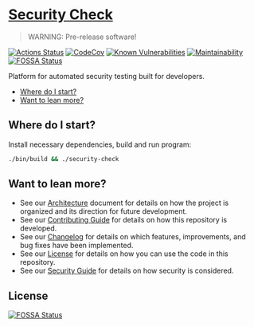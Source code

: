 # [Security Check](https://github.com/dbtedman/security-check)

> WARNING: Pre-release software!

[![Actions Status](https://github.com/dbtedman/security-check/workflows/Test/badge.svg)](https://github.com/dbtedman/security-check/actions)
[![CodeCov](https://codecov.io/gh/dbtedman/security-check/branch/master/graph/badge.svg)](https://codecov.io/gh/dbtedman/security-check)
[![Known Vulnerabilities](https://snyk.io/test/github/dbtedman/security-check/badge.svg?style=flat-square)](https://snyk.io/test/github/dbtedman/security-check)
[![Maintainability](https://api.codeclimate.com/v1/badges/243954e728e1e087b22b/maintainability)](https://codeclimate.com/github/dbtedman/security-check/maintainability)
[![FOSSA Status](https://app.fossa.com/api/projects/git%2Bgithub.com%2Fdbtedman%2Fsecurity-check.svg?type=shield)](https://app.fossa.com/projects/git%2Bgithub.com%2Fdbtedman%2Fsecurity-check?ref=badge_shield)

Platform for automated security testing built for developers.

-   [Where do I start?](#where-do-i-start)
-   [Want to lean more?](#want-to-lean-more)

## Where do I start?

Install necessary dependencies, build and run program:

```bash
./bin/build && ./security-check
```

## Want to lean more?

-   See our [Architecture](ARCHITECTURE.md) document for details on how the project is organized and its direction for future development.
-   See our [Contributing Guide](CONTRIBUTING.md) for details on how this repository is developed.
-   See our [Changelog](CHANGELOG.md) for details on which features, improvements, and bug fixes have been implemented.
-   See our [License](LICENSE.md) for details on how you can use the code in this repository.
-   See our [Security Guide](SECURITY.md) for details on how security is considered.


## License
[![FOSSA Status](https://app.fossa.com/api/projects/git%2Bgithub.com%2Fdbtedman%2Fsecurity-check.svg?type=large)](https://app.fossa.com/projects/git%2Bgithub.com%2Fdbtedman%2Fsecurity-check?ref=badge_large)